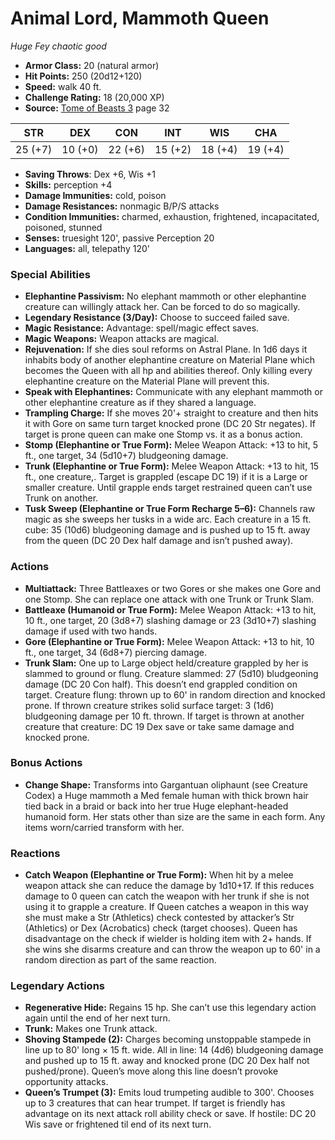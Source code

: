 # Animal Lord, Mammoth Queen

*Huge* *Fey* *chaotic good*

- **Armor Class:** 20 (natural armor)
- **Hit Points:** 250 (20d12+120)
- **Speed:** walk 40 ft.
- **Challenge Rating:** 18 (20,000 XP)
- **Source:** [Tome of Beasts 3](https://koboldpress.com/kpstore/product/tome-of-beasts-3-for-5th-edition/) page 32

| STR | DEX | CON | INT | WIS | CHA |
| --- | --- | --- | --- | --- | --- |
| 25 (+7) | 10 (+0) | 22 (+6) | 15 (+2) | 18 (+4) | 19 (+4) |

- **Saving Throws**: Dex +6, Wis +1
- **Skills:** perception +4
- **Damage Immunities:** cold, poison
- **Damage Resistances:** nonmagic B/P/S attacks
- **Condition Immunities:** charmed, exhaustion, frightened, incapacitated, poisoned, stunned
- **Senses:** truesight 120', passive Perception 20
- **Languages:** all, telepathy 120'

### Special Abilities

- **Elephantine Passivism:** No elephant mammoth or other elephantine creature can willingly attack her. Can be forced to do so magically.
- **Legendary Resistance (3/Day):** Choose to succeed failed save.
- **Magic Resistance:** Advantage: spell/magic effect saves.
- **Magic Weapons:** Weapon attacks are magical.
- **Rejuvenation:** If she dies soul reforms on Astral Plane. In 1d6 days it inhabits body of another elephantine creature on Material Plane which becomes the Queen with all hp and abilities thereof. Only killing every elephantine creature on the Material Plane will prevent this.
- **Speak with Elephantines:** Communicate with any elephant mammoth or other elephantine creature as if they shared a language.
- **Trampling Charge:** If she moves 20'+ straight to creature and then hits it with Gore on same turn target knocked prone (DC 20 Str negates). If target is prone queen can make one Stomp vs. it as a bonus action.
- **Stomp (Elephantine or True Form):** Melee Weapon Attack: +13 to hit, 5 ft., one target, 34 (5d10+7) bludgeoning damage.
- **Trunk (Elephantine or True Form):** Melee Weapon Attack: +13 to hit, 15 ft., one creature,. Target is grappled (escape DC 19) if it is a Large or smaller creature. Until grapple ends target restrained queen can’t use Trunk on another.
- **Tusk Sweep (Elephantine or True Form Recharge 5–6):** Channels raw magic as she sweeps her tusks in a wide arc. Each creature in a 15 ft. cube: 35 (10d6) bludgeoning damage and is pushed up to 15 ft. away from the queen (DC 20 Dex half damage and isn’t pushed away).

### Actions

- **Multiattack:** Three Battleaxes or two Gores or she makes one Gore and one Stomp. She can replace one attack with one Trunk or Trunk Slam.
- **Battleaxe (Humanoid or True Form):** Melee Weapon Attack: +13 to hit, 10 ft., one target, 20 (3d8+7) slashing damage or 23 (3d10+7) slashing damage if used with two hands.
- **Gore (Elephantine or True Form):** Melee Weapon Attack: +13 to hit, 10 ft., one target, 34 (6d8+7) piercing damage.
- **Trunk Slam:** One up to Large object held/creature grappled by her is slammed to ground or flung. Creature slammed: 27 (5d10) bludgeoning damage (DC 20 Con half). This doesn’t end grappled condition on target. Creature flung: thrown up to 60' in random direction and knocked prone. If thrown creature strikes solid surface target: 3 (1d6) bludgeoning damage per 10 ft. thrown. If target is thrown at another creature that creature: DC 19 Dex save or take same damage and knocked prone.

### Bonus Actions

- **Change Shape:** Transforms into Gargantuan oliphaunt (see Creature Codex) a Huge mammoth a Med female human with thick brown hair tied back in a braid or back into her true Huge elephant-headed humanoid form. Her stats other than size are the same in each form. Any items worn/carried transform with her.

### Reactions

- **Catch Weapon (Elephantine or True Form):** When hit by a melee weapon attack she can reduce the damage by 1d10+17. If this reduces damage to 0 queen can catch the weapon with her trunk if she is not using it to grapple a creature. If Queen catches a weapon in this way she must make a Str (Athletics) check contested by attacker’s Str (Athletics) or Dex (Acrobatics) check (target chooses). Queen has disadvantage on the check if wielder is holding item with 2+ hands. If she wins she disarms creature and can throw the weapon up to 60' in a random direction as part of the same reaction.



### Legendary Actions

- **Regenerative Hide:** Regains 15 hp. She can’t use this legendary action again until the end of her next turn. 
- **Trunk:** Makes one Trunk attack.
- **Shoving Stampede (2):** Charges becoming unstoppable stampede in line up to 80' long × 15 ft. wide. All in line: 14 (4d6) bludgeoning damage and pushed up to 15 ft. away and knocked prone (DC 20 Dex half not pushed/prone). Queen’s move along this line doesn’t provoke opportunity attacks.
- **Queen’s Trumpet (3):** Emits loud trumpeting audible to 300'. Chooses up to 3 creatures that can hear trumpet. If target is friendly has advantage on its next attack roll ability check or save. If hostile: DC 20 Wis save or frightened til end of its next turn.
